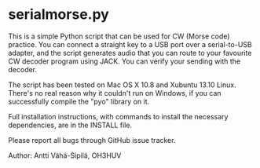 serialmorse.py
==============

This is a simple Python script that can be used for CW (Morse code) practice. You can connect a straight key to a USB port over a serial-to-USB adapter, and the script generates audio that you can route to your favourite CW decoder program using JACK. You can verify your sending with the decoder.

The script has been tested on Mac OS X 10.8 and Xubuntu 13.10 Linux. There's no real reason why it couldn't run on Windows, if you can successfully compile the "pyo" library on it.

Full installation instructions, with commands to install the necessary dependencies, are in the INSTALL file.

Please report all bugs through GitHub issue tracker.

Author: Antti Vähä-Sipilä, OH3HUV
